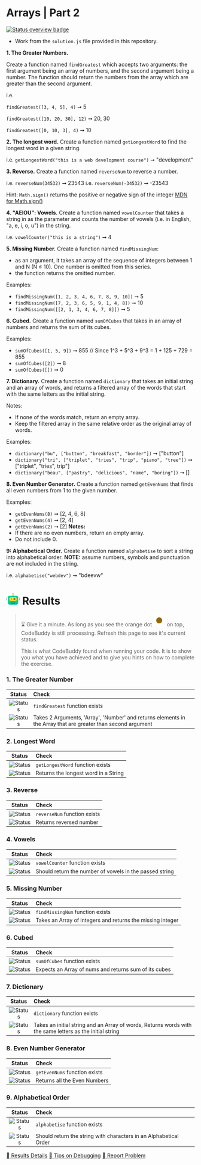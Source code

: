 # Arrays | Part 2
[![Status overview badge](../../blob/badges/.github/badges/main/badge.svg)](#-results)


- Work from the `solution.js` file provided in this repository.
  
**1. The Greater Numbers.**

Create a function named `findGreatest` which accepts two arguments: the first argument being an array of numbers, and the second argument being a number. The function should return the numbers from the array which are greater than the second argument. 

i.e. 

`findGreatest([3, 4, 5], 4)` ➞ 5

`findGreatest([10, 20, 30], 12)` ➞ 20, 30

`findGreatest([0, 10, 3], 4)` ➞ 10

**2. The longest word.**
Create a function named `getLongestWord` to find the longest word in a given string. 

i.e. `getLongestWord("this is a web development course")` ➞  "development"

**3. Reverse.**
Create a function named `reverseNum` to reverse a number. 

i.e. `reverseNum(34532)` ➞ 23543
i.e. `reverseNum(-34532)` ➞ -23543

Hint: `Math.sign()` returns the positive or negative sign of the integer 
[MDN for Math.sign()](https://developer.mozilla.org/en-US/docs/Web/JavaScript/Reference/Global_Objects/Math/sign)

**4. "AEIOU": Vowels.**
Create a function named `vowelCounter` that takes a string in as the parameter and counts the number of vowels (i.e. in English, "a, e, i, o, u") in the string. 

i.e. `vowelCounter("this is a string")` ➞ 4

**5. Missing Number.**
Create a function named `findMissingNum`:
- as an argument, it takes an array of the sequence of integers between 1 and N (N ≤ 10). One number is omitted from this series.
- the function returns the omitted number.

Examples: 
* `findMissingNum([1, 2, 3, 4, 6, 7, 8, 9, 10])` ➞ 5
* `findMissingNum([7, 2, 3, 6, 5, 9, 1, 4, 8])` ➞ 10
* `findMissingNum([[2, 1, 3, 4, 6, 7, 8]])` ➞ 5

**6. Cubed.**
Create a function named `sumOfCubes` that takes in an array of numbers and returns the sum of its cubes. 

Examples: 
* `sumOfCubes([1, 5, 9])` ➞ 855 // Since 1^3 + 5^3 + 9^3 = 1 + 125 + 729 = 855
* `sumOfCubes([2])` ➞ 8
* `sumOfCubes([])` ➞ 0

**7. Dictionary.**
Create a function named `dictionary` that takes an initial string and an array of words, and returns a filtered array of the words that start with the same letters as the initial string.

Notes:
* If none of the words match, return an empty array.
* Keep the filtered array in the same relative order as the original array of words.

Examples:
* `dictionary("bu", ["button", "breakfast", "border"])` ➞ ["button"]
* `dictionary("tri", ["triplet", "tries", "trip", "piano", "tree"])` ➞ ["triplet", "tries", trip"]
* `dictionary("beau", ["pastry", "delicious", "name", "boring"])` ➞ []

**8. Even Number Generator.**
Create a function named `getEvenNums` that finds all even numbers from 1 to the given number.

Examples:
* `getEvenNums(8)` ➞ [2, 4, 6, 8]
* `getEvenNums(4)` ➞ [2, 4]
* `getEvenNums(2)` ➞ [2]
**Notes:** 
* If there are no even numbers, return an empty array. 
* Do not include 0. 

**9: Alphabetical Order.**
Create a function named `alphabetise` to sort a string into alphabetical order. **NOTE:** assume numbers, symbols and punctuation are not included in the string.

i.e. `alphabetise("webdev")` ➞ "bdeevw"

[//]: # (autograding info start)
# <img src="https://github.com/DCI-EdTech/autograding-setup/raw/main/assets/bot-large.svg" alt="" data-canonical-src="https://github.com/DCI-EdTech/autograding-setup/raw/main/assets/bot-large.svg" height="31" /> Results
> ⌛ Give it a minute. As long as you see the orange dot ![processing](https://raw.githubusercontent.com/DCI-EdTech/autograding-setup/main/assets/processing.svg) on top, CodeBuddy is still processing. Refresh this page to see it's current status.
>
> This is what CodeBuddy found when running your code. It is to show you what you have achieved and to give you hints on how to complete the exercise.


### 1. The Greater Number

|                 Status                  | Check                                                                                    |
| :-------------------------------------: | :--------------------------------------------------------------------------------------- |
| ![Status](../../blob/badges/.github/badges/main/status0.svg) | `findGreatest` function exists |
| ![Status](../../blob/badges/.github/badges/main/status1.svg) | Takes 2 Arguments, 'Array', 'Number' and returns elements in the Array that are greater than second argument |

### 2. Longest Word

|                 Status                  | Check                                                                                    |
| :-------------------------------------: | :--------------------------------------------------------------------------------------- |
| ![Status](../../blob/badges/.github/badges/main/status2.svg) | `getLongestWord` function exists |
| ![Status](../../blob/badges/.github/badges/main/status3.svg) | Returns the longest word in a String |

### 3. Reverse

|                 Status                  | Check                                                                                    |
| :-------------------------------------: | :--------------------------------------------------------------------------------------- |
| ![Status](../../blob/badges/.github/badges/main/status4.svg) | `reverseNum` function exists |
| ![Status](../../blob/badges/.github/badges/main/status5.svg) | Returns reversed number |

### 4. Vowels

|                 Status                  | Check                                                                                    |
| :-------------------------------------: | :--------------------------------------------------------------------------------------- |
| ![Status](../../blob/badges/.github/badges/main/status6.svg) | `vowelCounter` function exists |
| ![Status](../../blob/badges/.github/badges/main/status7.svg) | Should return the number of vowels in the passed string |

### 5. Missing Number

|                 Status                  | Check                                                                                    |
| :-------------------------------------: | :--------------------------------------------------------------------------------------- |
| ![Status](../../blob/badges/.github/badges/main/status8.svg) | `findMissingNum` function exists |
| ![Status](../../blob/badges/.github/badges/main/status9.svg) | Takes an Array of integers and returns the missing integer |

### 6. Cubed

|                 Status                  | Check                                                                                    |
| :-------------------------------------: | :--------------------------------------------------------------------------------------- |
| ![Status](../../blob/badges/.github/badges/main/status10.svg) | `sumOfCubes` function exists |
| ![Status](../../blob/badges/.github/badges/main/status11.svg) | Expects an Array of nums and returns sum of its cubes |

### 7. Dictionary

|                 Status                  | Check                                                                                    |
| :-------------------------------------: | :--------------------------------------------------------------------------------------- |
| ![Status](../../blob/badges/.github/badges/main/status12.svg) | `dictionary` function exists |
| ![Status](../../blob/badges/.github/badges/main/status13.svg) | Takes an initial string and an Array of words, Returns words with the same letters as the initial string |

### 8. Even Number Generator

|                 Status                  | Check                                                                                    |
| :-------------------------------------: | :--------------------------------------------------------------------------------------- |
| ![Status](../../blob/badges/.github/badges/main/status14.svg) | `getEvenNums` function exists |
| ![Status](../../blob/badges/.github/badges/main/status15.svg) | Returns all the Even Numbers |

### 9. Alphabetical Order

|                 Status                  | Check                                                                                    |
| :-------------------------------------: | :--------------------------------------------------------------------------------------- |
| ![Status](../../blob/badges/.github/badges/main/status16.svg) | `alphabetise` function exists |
| ![Status](../../blob/badges/.github/badges/main/status17.svg) | Should return the string with characters in an Alphabetical Order |



[🔬 Results Details](../../actions)
[🐞 Tips on Debugging](https://github.com/DCI-EdTech/autograding-setup/wiki/How-to-work-with-CodeBuddy)
[📢 Report Problem](https://docs.google.com/forms/d/e/1FAIpQLSfS8wPh6bCMTLF2wmjiE5_UhPiOEnubEwwPLN_M8zTCjx5qbg/viewform?usp=pp_url&entry.652569746=PB-arrays-pt2)


[//]: # (autograding info end)